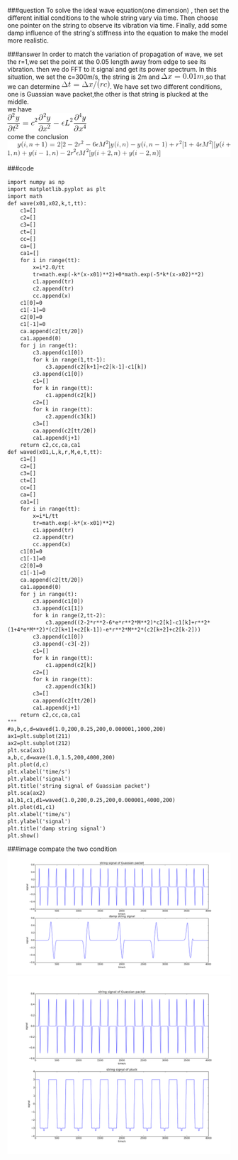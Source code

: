 ###question 
   To solve the ideal wave equation(one dimension) , then set the different initial conditions to the whole string vary via time. Then choose one pointer on the string to observe its vibration via time. Finally, add some damp influence of the string's stiffness into the equation to make the model more realistic.  
   
###answer
   In order to match the variation of propagation of wave, we set the r=1,we set the point at the 0.05 length away from edge to see its vibration. then we do FFT to it signal and get its power spectrum. In this situation, we set the c=300m/s, the string is 2m and ![](https://github.com/chenzhuo316/Compuational_physics_N2014301020138/blob/master/gif/687474703a2f2f6c617465782e636f6465636f67732e636f6d2f6769662e6c617465783f25354344656c7461253230783d302e30316d.gif),so that we can determine ![](https://github.com/chenzhuo316/Compuational_physics_N2014301020138/blob/master/gif/687474703a2f2f6c617465782e636f6465636f67732e636f6d2f6769662e6c617465783f25354344656c7461253230743d25354344656c7461253230782f2532387263253239.gif). We have set two different conditions, one is Guassian wave packet,the other is that string is plucked at the middle. <br>
   we have <br>
![](https://github.com/chenzhuo316/Compuational_physics_N2014301020138/blob/master/gif/687474703a2f2f6c617465782e636f6465636f67732e636f6d2f6769662e6c617465783f253543667261632537422535437061727469616c25354532792537442537422535437061727469616c25374274253545322537442537443d6325354532253742253543667261632537422535437061727469616c.gif)<br>
   come the conclusion<br>
![](https://github.com/chenzhuo316/Compuational_physics_N2014301020138/blob/master/gif/687474703a2f2f6c617465782e636f6465636f67732e636f6d2f6769662e6c617465783f79253238692c6e26706c75733b312532393d32253542322d3272253545322d36253543657073696c6f6e2532304d2535453225354479253238692c6e2532392d79253238692c6e2d3125323926706c75733b7225.gif)<br>

###code
```
import numpy as np
import matplotlib.pyplot as plt
import math
def wave(x01,x02,k,t,tt):
    c1=[]
    c2=[]
    c3=[]
    ct=[]
    cc=[]
    ca=[]
    ca1=[]
    for i in range(tt):
        x=i*2.0/tt
        tr=math.exp(-k*(x-x01)**2)+0*math.exp(-5*k*(x-x02)**2)
        c1.append(tr)
        c2.append(tr)
        cc.append(x)
    c1[0]=0
    c1[-1]=0
    c2[0]=0
    c1[-1]=0
    ca.append(c2[tt/20])
    ca1.append(0)
    for j in range(t):
        c3.append(c1[0])
        for k in range(1,tt-1):
            c3.append(c2[k+1]+c2[k-1]-c1[k])
        c3.append(c1[0])
        c1=[]
        for k in range(tt):
            c1.append(c2[k])
        c2=[]
        for k in range(tt):
            c2.append(c3[k])
        c3=[]
        ca.append(c2[tt/20])
        ca1.append(j+1)
    return c2,cc,ca,ca1
def waved(x01,L,k,r,M,e,t,tt):
    c1=[]
    c2=[]
    c3=[]
    ct=[]
    cc=[]
    ca=[]
    ca1=[]
    for i in range(tt):
        x=i*L/tt
        tr=math.exp(-k*(x-x01)**2)
        c1.append(tr)
        c2.append(tr)
        cc.append(x)
    c1[0]=0
    c1[-1]=0
    c2[0]=0
    c1[-1]=0
    ca.append(c2[tt/20])
    ca1.append(0)
    for j in range(t):
        c3.append(c1[0])
        c3.append(c1[1])
        for k in range(2,tt-2):
            c3.append((2-2*r**2-6*e*r**2*M**2)*c2[k]-c1[k]+r**2*(1+4*e*M**2)*(c2[k+1]+c2[k-1])-e*r**2*M**2*(c2[k+2]+c2[k-2]))
        c3.append(c1[0])
        c3.append(-c3[-2])
        c1=[]
        for k in range(tt):
            c1.append(c2[k])
        c2=[]
        for k in range(tt):
            c2.append(c3[k])
        c3=[]
        ca.append(c2[tt/20])
        ca1.append(j+1)
    return c2,cc,ca,ca1
"""
#a,b,c,d=waved(1.0,200,0.25,200,0.000001,1000,200)
ax1=plt.subplot(211)
ax2=plt.subplot(212)
plt.sca(ax1)
a,b,c,d=wave(1.0,1.5,200,4000,200)
plt.plot(d,c)
plt.xlabel('time/s')
plt.ylabel('signal')
plt.title('string signal of Guassian packet')
plt.sca(ax2)
a1,b1,c1,d1=waved(1.0,200,0.25,200,0.000001,4000,200)
plt.plot(d1,c1)
plt.xlabel('time/s')
plt.ylabel('signal')
plt.title('damp string signal')
plt.show()
```

###image
 compate the two condition
![](https://github.com/chenzhuo316/Compuational_physics_N2014301020138/blob/master/gif/vibration%20damp2.png)<br>
![](https://github.com/chenzhuo316/Compuational_physics_N2014301020138/blob/master/gif/vibration%20of%20two%20kinds.png)<br>
